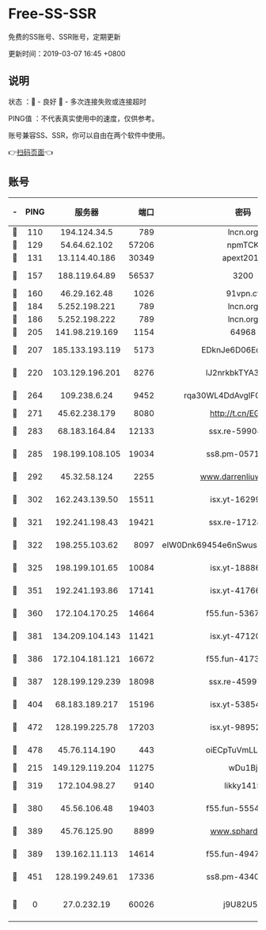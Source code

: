 # Free-SS-SSR

免费的SS账号、SSR账号，定期更新

更新时间：2019-03-07 16:45 +0800

## 说明

状态     ：🙂 - 良好 🙁 - 多次连接失败或连接超时

PING值   ：不代表真实使用中的速度，仅供参考。

账号兼容SS、SSR，你可以自由在两个软件中使用。

👉[扫码页面](https://liesauer.github.io/Free-SS-SSR/)👈

## 账号

|-|PING|服务器|端口|密码|加密方式|区域|
|:----:|:----:|:-----:|-----:|:----:|:----:|:----:|
|🙂|110|194.124.34.5|789|lncn.org|rc4|JP|
|🙂|129|54.64.62.102|57206|npmTCK|rc4-md5|JP|
|🙂|131|13.114.40.186|30349|apext2019|chacha20|JP|
|🙂|157|188.119.64.89|56537|3200|aes-256-cfb|RU|
|🙂|160|46.29.162.48|1026|91vpn.cf|rc4-md5|RU|
|🙂|184|5.252.198.221|789|lncn.org|rc4|JP|
|🙂|186|5.252.198.222|789|lncn.org|rc4|JP|
|🙂|205|141.98.219.169|1154|64968|chacha20|US|
|🙂|207|185.133.193.119|5173|EDknJe6D06EoWDaw|aes-256-cfb|US|
|🙂|220|103.129.196.201|8276|lJ2nrkbkTYA30wv0|aes-256-cfb|US|
|🙂|264|109.238.6.24|9452|rqa30WL4DdAvgIFG6Fs3znzTa|aes-256-cfb|FR|
|🙂|271|45.62.238.179|8080|http://t.cn/EGJIyrl|rc4-md5|CA|
|🙂|283|68.183.164.84|12133|ssx.re-59904626|aes-256-cfb|US|
|🙂|285|198.199.108.105|19034|ss8.pm-05716410|aes-256-cfb|US|
|🙂|292|45.32.58.124|2255|www.darrenliuwei.com|aes-256-cfb|JP|
|🙂|302|162.243.139.50|15511|isx.yt-16299979|aes-256-cfb|US|
|🙂|321|192.241.198.43|19421|ssx.re-17128013|aes-256-cfb|US|
|🙂|322|198.255.103.62|8097|eIW0Dnk69454e6nSwuspv9DmS201tQ0D|aes-256-cfb|US|
|🙂|325|198.199.101.65|10084|isx.yt-18886223|aes-256-cfb|US|
|🙂|351|192.241.193.86|17141|isx.yt-41766663|aes-256-cfb|US|
|🙂|360|172.104.170.25|14664|f55.fun-53676794|aes-256-cfb|SG|
|🙂|381|134.209.104.143|11421|isx.yt-47120131|aes-256-cfb|SG|
|🙂|386|172.104.181.121|16672|f55.fun-41734869|aes-256-cfb|SG|
|🙂|387|128.199.129.239|18098|ssx.re-45997655|aes-256-cfb|SG|
|🙂|404|68.183.189.217|15196|isx.yt-53854583|aes-256-cfb|SG|
|🙂|472|128.199.225.78|17203|isx.yt-98952037|aes-256-cfb|SG|
|🙂|478|45.76.114.190|443|oiECpTuVmLLxk4Ts|aes-256-cfb|AU|
|🙂|215|149.129.119.204|11275|wDu1Bj|rc4-md5|HK|
|🙂|319|172.104.98.27|9140|likky1415|aes-256-cfb|JP|
|🙂|380|45.56.106.48|19403|f55.fun-55549591|aes-256-cfb|US|
|🙂|389|45.76.125.90|8899|www.sphard.com|aes-256-cfb|AU|
|🙁|389|139.162.11.113|14614|f55.fun-49472003|aes-256-cfb|SG|
|🙁|451|128.199.249.61|17336|ss8.pm-43407054|aes-256-cfb|SG|
|🙁|0|27.0.232.19|60026|j9U82U53|xchacha20-ietf-poly1305|HK|
